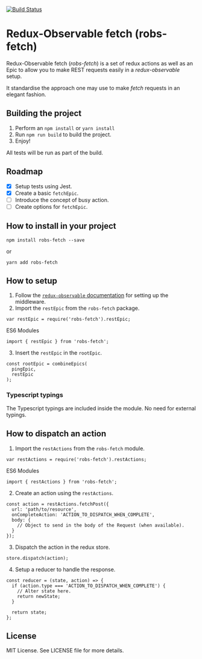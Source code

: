 [![Build Status](https://travis-ci.org/gretro/robs-fetch.svg?branch=master)](https://travis-ci.org/gretro/robs-fetch)

# Redux-Observable fetch (robs-fetch)
Redux-Observable fetch (*robs-fetch*) is a set of redux actions as well as an Epic to allow you to make REST requests easily in a *redux-observable* setup.

It standardise the approach one may use to make *fetch* requests in an elegant fashion.

## Building the project
1. Perform an `npm install` or `yarn install`
2. Run `npm run build` to build the project.
3. Enjoy!

All tests will be run as part of the build.

## Roadmap
 - [x] Setup tests using Jest.
 - [x] Create a basic `fetchEpic`.
 - [ ] Introduce the concept of busy action. 
 - [ ] Create options for `fetchEpic`.

## How to install in your project
```
npm install robs-fetch --save
```
or
```
yarn add robs-fetch
```

## How to setup
1. Follow the [`redux-observable` documentation](https://redux-observable.js.org/docs/basics/SettingUpTheMiddleware.html) for setting up the middleware.
2. Import the `restEpic` from the `robs-fetch` package.
```
var restEpic = require('robs-fetch').restEpic;
```
ES6 Modules
```
import { restEpic } from 'robs-fetch';
```
3. Insert the `restEpic` in the `rootEpic`.
```
const rootEpic = combineEpics(
  pingEpic,
  restEpic
);
```

### Typescript typings
The Typescript typings are included inside the module. No need for external typings.

## How to dispatch an action
1. Import the `restActions` from the `robs-fetch` module.
```
var restActions = require('robs-fetch').restActions;
```
ES6 Modules
```
import { restActions } from 'robs-fetch';
```
2. Create an action using the `restActions`.
```
const action = restActions.fetchPost({
  url: 'path/to/resource',
  onCompleteAction: 'ACTION_TO_DISPATCH_WHEN_COMPLETE',
  body: {
    // Object to send in the body of the Request (when available).
  }
});
```
3. Dispatch the action in the redux store.
```
store.dispatch(action);
```
4. Setup a reducer to handle the response.
```
const reducer = (state, action) => {
  if (action.type === 'ACTION_TO_DISPATCH_WHEN_COMPLETE') {
    // Alter state here.
    return newState;
  }

  return state;
};
```

## License
 MIT License. See LICENSE file for more details.

